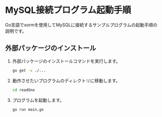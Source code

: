 # MySQL接続プログラム起動手順

Go言語でxormを使用してMySQLに接続するサンプルプログラムの起動手順の説明です。

## 外部パッケージのインストール

1. 外部パッケージのインストールコマンドを実行します。
    ```sh
    go get -v ./...
    ```

2. 動作させたいプログラムのディレクトリに移動します。
    ```sh
    cd readOne
    ```

3. プログラムを起動します。
    ```sh
    go run main.go
    ```

